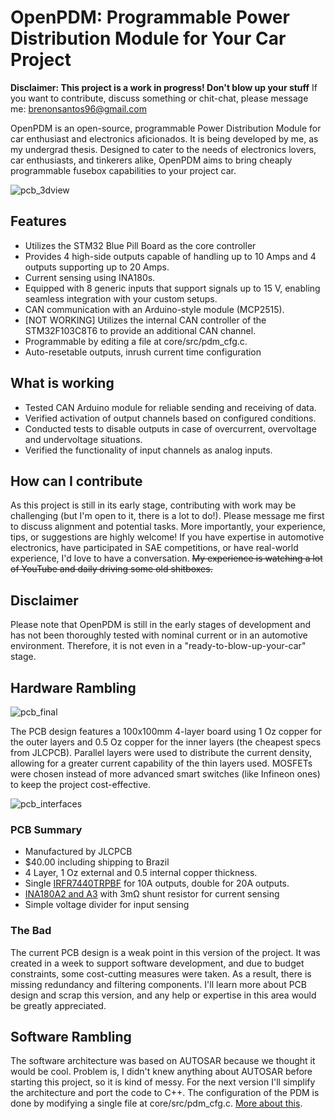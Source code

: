 # OpenPDM: Programmable Power Distribution Module for Your Car Project

**Disclaimer: This project is a work in progress! Don't blow up your stuff**
If you want to contribute, discuss something or chit-chat, please message me: brenonsantos96@gmail.com

OpenPDM is an open-source, programmable Power Distribution Module for car enthusiast and electronics aficionados. It is being developed by me, as my undergrad thesis. Designed to cater to the needs of electronics lovers, car enthusiasts, and tinkerers alike, OpenPDM aims to bring cheaply programmable fusebox capabilities to your project car.

![pcb_3dview](../assets/Imgs/pcb_top_bottom_3dview.png)

## Features
- Utilizes the STM32 Blue Pill Board as the core controller
- Provides 4 high-side outputs capable of handling up to 10 Amps and 4 outputs supporting up to 20 Amps.
- Current sensing using INA180s.
- Equipped with 8 generic inputs that support signals up to 15 V, enabling seamless integration with your custom setups.
- CAN communication with an Arduino-style module (MCP2515).
- [NOT WORKING] Utilizes the internal CAN controller of the STM32F103C8T6 to provide an additional CAN channel.
- Programmable by editing a file at core/src/pdm_cfg.c.
- Auto-resetable outputs, inrush current time configuration

## What is working
- Tested CAN Arduino module for reliable sending and receiving of data.
- Verified activation of output channels based on configured conditions.
- Conducted tests to disable outputs in case of overcurrent, overvoltage and undervoltage situations.
- Verified the functionality of input channels as analog inputs.

## How can I contribute
As this project is still in its early stage, contributing with work may be challenging (but I'm open to it, there is a lot to do!). Please message me first to discuss alignment and potential tasks.
More importantly, your experience, tips, or suggestions are highly welcome! If you have expertise in automotive electronics, have participated in SAE competitions, or have real-world experience, I'd love to have a conversation. ~~My experience is watching a lot of YouTube and daily driving some old shitboxes.~~

## Disclaimer
Please note that OpenPDM is still in the early stages of development and has not been thoroughly tested with nominal current or in an automotive environment. Therefore, it is not even in a "ready-to-blow-up-your-car" stage. 

## Hardware Rambling

![pcb_final](../assets/Imgs/pcb_final.png)

The PCB design features a 100x100mm 4-layer board using 1 Oz copper for the outer layers and 0.5 Oz copper for the inner layers (the cheapest specs from JLCPCB). Parallel layers were used to distribute the current density, allowing for a greater current capability of the thin layers used. MOSFETs were chosen instead of more advanced smart switches (like Infineon ones) to keep the project cost-effective. 

![pcb_interfaces](../assets/Imgs/pcb_interfaces.png)

### PCB Summary
- Manufactured by JLCPCB
- $40.00 including shipping to Brazil
- 4 Layer, 1 Oz external and 0.5 internal copper thickness.
- Single [IRFR7440TRPBF](https://www.infineon.com/dgdl/Infineon-IRFR7440-DataSheet-v01_01-EN.pdf?fileId=5546d462533600a4015356359e662117) for 10A outputs, double for 20A outputs.
- [INA180A2 and A3](https://www.ti.com/lit/ds/symlink/ina180.pdf) with 3mΩ shunt resistor for current sensing
- Simple voltage divider for input sensing

### The Bad
The current PCB design is a weak point in this version of the project. It was created in a week to support software development, and due to budget constraints, some cost-cutting measures were taken. As a result, there is missing redundancy and filtering components. I'll learn more about PCB design and scrap this version, and any help or expertise in this area would be greatly appreciated. 

## Software Rambling
The software architecture was based on AUTOSAR because we thought it would be cool. Problem is, I didn't knew anything about AUTOSAR before starting this project, so it is kind of messy. For the next version I'll simplify the architecture and port the code to C++. 
The configuration of the PDM is done by modifying a single file at core/src/pdm_cfg.c. [More about this](Software/stm32f103c8t6_v0.1/README.md).



<!--stackedit_data:
eyJoaXN0b3J5IjpbODMzMDEwOTMwLDIwNDU0MDk3NzUsMTY2OT
k3MjYwOCwtMTg0NTQzMzg3MCwxMzY0ODYzNTMzLC0xNjA0ODE0
MDAzLC0xODcwMDAyMzkxXX0=
-->
